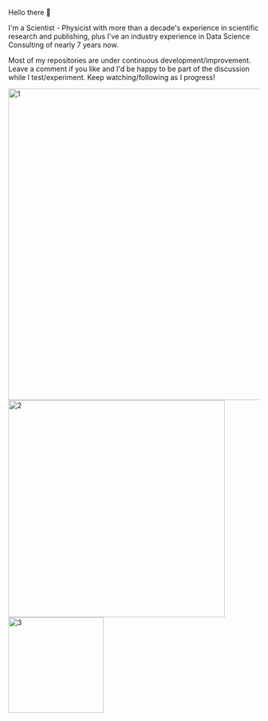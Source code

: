 Hello there 👋

I'm a Scientist - Physicist with more than a decade's experience in scientific research and publishing, plus I've an industry experience in Data Science Consulting of nearly 7 years now. 

Most of my repositories are under continuous development/improvement. Leave a comment if you like and I'd be happy to be part of the discussion while I test/experiment. Keep watching/following as I progress!


<img width="623" alt="1" src="https://github.com/user-attachments/assets/077b3312-244f-48e0-a683-e99f6b243700">

<img width="434" alt="2" src="https://github.com/user-attachments/assets/36a755f4-31be-47be-82a1-db0b8309eec8">

<img width="191" alt="3" src="https://github.com/user-attachments/assets/ffae4d2d-8082-465f-9d29-5497abe2476a">







